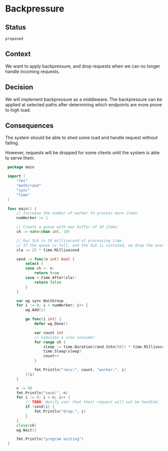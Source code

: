 # Backpressure

## Status

`proposed`


## Context

We want to apply backpressure, and drop requests when we can no longer handle incoming requests.


## Decision

We will implement backpressure as a middleware. The backpressure can be applied at selected paths after determining which endpoints are more prone to high load.


## Consequences


The system should be able to shed some load and handle request without failing.

However, requests will be dropped for some clients until the system is able to serve them.

```go
 package main

 import (
     "fmt"
     "math/rand"
     "sync"
     "time"
 )

 func main() {
     // Increase the number of worker to process more items.
     numWorker := 1

     // Create a queue with max buffer of 10 items.
     ch := make(chan int, 10)

     // Our SLA is 10 millisecond of processing time.
     // If the queue is full, and the SLA is violated, we drop the event and notify the user.
     sla := 25 * time.Millisecond

     send := func(n int) bool {
         select {
         case ch <- n:
             return true
         case <-time.After(sla):
             return false
         }
     }

     var wg sync.WaitGroup
     for i := 0; i < numWorker; i++ {
         wg.Add(1)

         go func(i int) {
             defer wg.Done()

             var count int
             // Simulate a slow consumer
             for range ch {
                 sleep := time.Duration(rand.Intn(50)) * time.Millisecond
                 time.Sleep(sleep)
                 count++
             }

             fmt.Println("recv:", count, "worker:", i)
         }(i)
     }

     n := 50
     fmt.Println("send:", n)
     for i := 0; i < n; i++ {
         // TODO: Notify user that their request will not be handled.
         if !send(i) {
             fmt.Println("drop:", i)
         }
     }
     close(ch)
     wg.Wait()

     fmt.Println("program exiting")
 }
```
